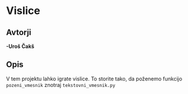 # Vislice

## Avtorji

 **-Uroš Čakš**


## Opis

V tem projektu lahko igrate vislice.
To storite tako, da poženemo funkcijo `pozeni_vmesnik` znotraj `tekstovni_vmesnik.py`


